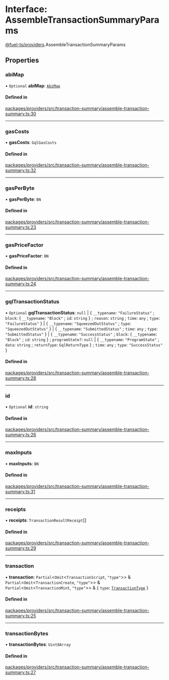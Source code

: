 # Interface: AssembleTransactionSummaryParams

[@fuel-ts/providers](/api/Providers/index.md).AssembleTransactionSummaryParams

## Properties

### abiMap

• `Optional` **abiMap**: [`AbiMap`](/api/Providers/index.md#abimap)

#### Defined in

[packages/providers/src/transaction-summary/assemble-transaction-summary.ts:30](https://github.com/FuelLabs/fuels-ts/blob/8425f9ae/packages/providers/src/transaction-summary/assemble-transaction-summary.ts#L30)

___

### gasCosts

• **gasCosts**: `GqlGasCosts`

#### Defined in

[packages/providers/src/transaction-summary/assemble-transaction-summary.ts:32](https://github.com/FuelLabs/fuels-ts/blob/8425f9ae/packages/providers/src/transaction-summary/assemble-transaction-summary.ts#L32)

___

### gasPerByte

• **gasPerByte**: `BN`

#### Defined in

[packages/providers/src/transaction-summary/assemble-transaction-summary.ts:23](https://github.com/FuelLabs/fuels-ts/blob/8425f9ae/packages/providers/src/transaction-summary/assemble-transaction-summary.ts#L23)

___

### gasPriceFactor

• **gasPriceFactor**: `BN`

#### Defined in

[packages/providers/src/transaction-summary/assemble-transaction-summary.ts:24](https://github.com/FuelLabs/fuels-ts/blob/8425f9ae/packages/providers/src/transaction-summary/assemble-transaction-summary.ts#L24)

___

### gqlTransactionStatus

• `Optional` **gqlTransactionStatus**: ``null`` \| { `__typename`: ``"FailureStatus"`` ; `block`: { `__typename`: ``"Block"`` ; `id`: `string`  } ; `reason`: `string` ; `time`: `any` ; `type`: ``"FailureStatus"``  } \| { `__typename`: ``"SqueezedOutStatus"`` ; `type`: ``"SqueezedOutStatus"``  } \| { `__typename`: ``"SubmittedStatus"`` ; `time`: `any` ; `type`: ``"SubmittedStatus"``  } \| { `__typename`: ``"SuccessStatus"`` ; `block`: { `__typename`: ``"Block"`` ; `id`: `string`  } ; `programState?`: ``null`` \| { `__typename`: ``"ProgramState"`` ; `data`: `string` ; `returnType`: `GqlReturnType`  } ; `time`: `any` ; `type`: ``"SuccessStatus"``  }

#### Defined in

[packages/providers/src/transaction-summary/assemble-transaction-summary.ts:28](https://github.com/FuelLabs/fuels-ts/blob/8425f9ae/packages/providers/src/transaction-summary/assemble-transaction-summary.ts#L28)

___

### id

• `Optional` **id**: `string`

#### Defined in

[packages/providers/src/transaction-summary/assemble-transaction-summary.ts:26](https://github.com/FuelLabs/fuels-ts/blob/8425f9ae/packages/providers/src/transaction-summary/assemble-transaction-summary.ts#L26)

___

### maxInputs

• **maxInputs**: `BN`

#### Defined in

[packages/providers/src/transaction-summary/assemble-transaction-summary.ts:31](https://github.com/FuelLabs/fuels-ts/blob/8425f9ae/packages/providers/src/transaction-summary/assemble-transaction-summary.ts#L31)

___

### receipts

• **receipts**: `TransactionResultReceipt`[]

#### Defined in

[packages/providers/src/transaction-summary/assemble-transaction-summary.ts:29](https://github.com/FuelLabs/fuels-ts/blob/8425f9ae/packages/providers/src/transaction-summary/assemble-transaction-summary.ts#L29)

___

### transaction

• **transaction**: `Partial`&lt;`Omit`&lt;`TransactionScript`, ``"type"``\>\> & `Partial`&lt;`Omit`&lt;`TransactionCreate`, ``"type"``\>\> & `Partial`&lt;`Omit`&lt;`TransactionMint`, ``"type"``\>\> & { `type`: [`TransactionType`](/api/Providers/TransactionType.md)  }

#### Defined in

[packages/providers/src/transaction-summary/assemble-transaction-summary.ts:25](https://github.com/FuelLabs/fuels-ts/blob/8425f9ae/packages/providers/src/transaction-summary/assemble-transaction-summary.ts#L25)

___

### transactionBytes

• **transactionBytes**: `Uint8Array`

#### Defined in

[packages/providers/src/transaction-summary/assemble-transaction-summary.ts:27](https://github.com/FuelLabs/fuels-ts/blob/8425f9ae/packages/providers/src/transaction-summary/assemble-transaction-summary.ts#L27)
